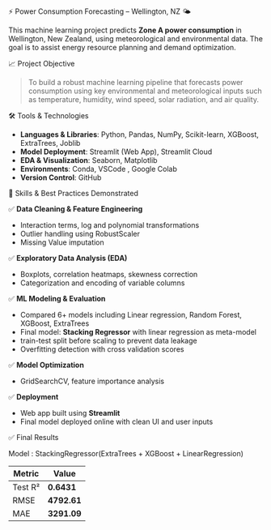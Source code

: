 ⚡ Power Consumption Forecasting – Wellington, NZ 🌤️

This machine learning project predicts **Zone A power consumption** in Wellington, New Zealand, using meteorological and environmental data. The goal is to assist energy resource planning and demand optimization.

📈 Project Objective

> To build a robust machine learning pipeline that  forecasts power consumption using key environmental and meteorological inputs such as temperature, humidity, wind speed, solar radiation, and air quality.

🛠️ Tools & Technologies

- **Languages & Libraries**: Python, Pandas, NumPy, Scikit-learn, XGBoost, ExtraTrees, Joblib
- **Model Deployment**: Streamlit (Web App), Streamlit Cloud 
- **EDA & Visualization**: Seaborn, Matplotlib
- **Environments**: Conda, VSCode , Google Colab
- **Version Control**: GitHub

🧠 Skills & Best Practices Demonstrated

✅ **Data Cleaning & Feature Engineering**  
  - Interaction terms, log and polynomial transformations
  - Outlier handling using RobustScaler
  - Missing Value imputation
    
✅ **Exploratory Data Analysis (EDA)**  
  - Boxplots, correlation heatmaps, skewness correction
  - Categorization and encoding of variable columns
    
✅ **ML Modeling & Evaluation**  
  - Compared 6+ models including Linear regression, Random Forest, XGBoost, ExtraTrees  
  - Final model: **Stacking Regressor** with linear regression as meta-model  
  - train-test split before scaling to prevent data leakage
  - Overfitting detection with cross validation scores
    
✅ **Model Optimization**  
  - GridSearchCV, feature importance analysis
    
✅ **Deployment**  
  - Web app built using **Streamlit**  
  - Final model deployed online with clean UI and user inputs

✅ Final Results

 Model : StackingRegressor(ExtraTrees + XGBoost + LinearRegression)

| Metric | Value |
|--------|--------|
| Test R² | **0.6431** |
| RMSE    | **4792.61** |
| MAE     | **3291.09** |

